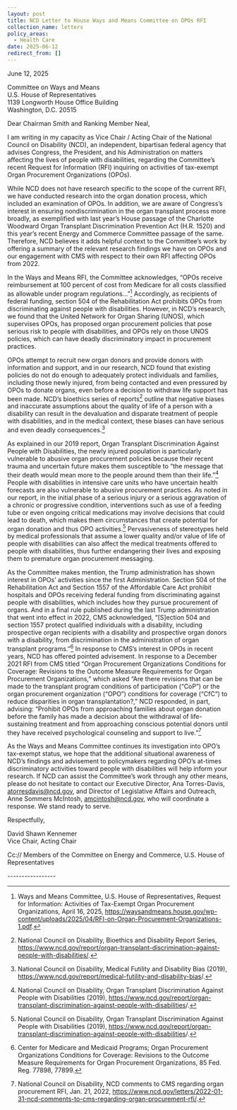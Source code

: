 ```yaml
---
layout: post
title: NCD Letter to House Ways and Means Committee on OPOs RFI
collection_name: letters
policy_areas:
  - Health Care
date: 2025-06-12
redirect_from: []
---
```

June 12, 2025

Committee on Ways and Means \
U.S. House of Representatives\
1139 Longworth House Office Building\
Washington, D.C. 20515

Dear Chairman Smith and Ranking Member Neal,

 I am writing in my capacity as Vice Chair / Acting Chair of the National Council on Disability (NCD), an independent, bipartisan federal agency that advises Congress, the President, and his Administration on matters affecting the lives of people with disabilities, regarding the Committee’s recent Request for Information (RFI) inquiring on activities of tax-exempt Organ Procurement Organizations (OPOs). 

While NCD does not have research specific to the scope of the current RFI, we have conducted research into the organ donation process, which included an examination of OPOs. In addition, we are aware of Congress’s interest in ensuring nondiscrimination in the organ transplant process more broadly, as exemplified with last year’s House passage of the Charlotte Woodward Organ Transplant Discrimination Prevention Act (H.R. 1520) and this year’s recent Energy and Commerce Committee passage of the same. Therefore, NCD believes it adds helpful context to the Committee’s work by offering a summary of the relevant research findings we have on OPOs and our engagement with CMS with respect to their own RFI affecting OPOs from 2022. 

In the Ways and Means RFI, the Committee acknowledges, “OPOs receive reimbursement at 100 percent of cost from Medicare for all costs classified as allowable under program regulations…”[^1] Accordingly, as recipients of federal funding, section 504 of the Rehabilitation Act prohibits OPOs from discriminating against people with disabilities. However, in NCD’s research, we found that the United Network for Organ Sharing (UNOS), which supervises OPOs, has proposed organ procurement policies that pose serious risk to people with disabilities, and OPOs rely on those UNOS policies, which can have deadly discriminatory impact in procurement practices. 

OPOs attempt to recruit new organ donors and provide donors with information and support, and in our research, NCD found that existing policies do not do enough to adequately protect individuals and families, including those newly injured, from being contacted and even pressured by OPOs to donate organs, even before a decision to withdraw life support has been made. NCD’s bioethics series of reports[^2]  outline that negative biases and inaccurate assumptions about the quality of life of a person with a disability can result in the devaluation and disparate treatment of people with disabilities, and in the medical context, these biases can have serious and even deadly consequences.[^3]  

As explained in our 2019 report, Organ Transplant Discrimination Against People with Disabilities, the newly injured population is particularly vulnerable to abusive organ procurement policies because their recent trauma and uncertain future makes them susceptible to “the message that their death would mean more to the people around them than their life.”[^4]  People with disabilities in intensive care units who have uncertain health forecasts are also vulnerable to abusive procurement practices. As noted in our report, in the initial phase of a serious injury or a serious aggravation of a chronic or progressive condition, interventions such as use of a feeding tube or even ongoing critical medications may involve decisions that could lead to death, which makes them circumstances that create potential for organ donation and thus OPO activities.[^5]  Pervasiveness of stereotypes held by medical professionals that assume a lower quality and/or value of life of people with disabilities can also affect the medical treatments offered to people with disabilities, thus further endangering their lives and exposing them to premature organ procurement messaging.

As the Committee makes mention, the Trump administration has shown interest in OPOs’ activities since the first Administration. Section 504 of the Rehabilitation Act and Section 1557 of the Affordable Care Act prohibit hospitals and OPOs receiving federal funding from discriminating against people with disabilities, which includes how they pursue procurement of organs. And in a final rule published during the last Trump administration that went into effect in 2022, CMS acknowledged, “\[S]ection 504 and section 1557 protect qualified individuals with a disability, including prospective organ recipients with a disability and prospective organ donors with a disability, from discrimination in the administration of organ transplant programs.”[^6]  In response to CMS’s interest in OPOs in recent years, NCD has offered pointed advisement. In response to a December 2021 RFI from CMS titled “Organ Procurement Organizations Conditions for Coverage: Revisions to the Outcome Measure Requirements for Organ Procurement Organizations,” which asked “Are there revisions that can be made to the transplant program conditions of participation (“CoP”) or the organ procurement organization (“OPO”) conditions for coverage (“CfC”) to reduce disparities in organ transplantation?,” NCD responded, in part, advising: “Prohibit OPOs from approaching families about organ donation before the family has made a decision about the withdrawal of life-sustaining treatment and from approaching conscious potential donors until they have received psychological counseling and support to live.”[^7]

As the Ways and Means Committee continues its investigation into OPO’s tax-exempt status, we hope that the additional situational awareness of NCD’s findings and advisement to policymakers regarding OPO’s at-times discriminatory activities toward people with disabilities will help inform your research.  If NCD can assist the Committee’s work through any other means, please do not hesitate to contact our Executive Director, Ana Torres-Davis, atorresdavis@ncd.gov, and Director of Legislative Affairs and Outreach, Anne Sommers McIntosh, amcintosh@ncd.gov, who will coordinate a response. We stand ready to serve. 

Respectfully,

David Shawn Kennemer\
Vice Chair, Acting Chair

Cc:// Members of the Committee on Energy and Commerce, U.S. House of Representatives

\-----------------

[^1]:  Ways and Means Committee, U.S. House of Representatives, Request for Information: Activities of Tax-Exempt Organ Procurement Organizations, April 16, 2025, <https://waysandmeans.house.gov/wp-content/uploads/2025/04/RFI-on-Organ-Procurement-Organizations-1.pdf>. 

[^2]:  National Council on Disability, Bioethics and Disability Report Series, https://www.ncd.gov/report/organ-transplant-discrimination-against-people-with-disabilities/.
[^3]:  National Council on Disability, Medical Futility and Disability Bias (2019), <https://www.ncd.gov/report/medical-futility-and-disability-bias>/. 
[^4]:  National Council on Disability, Organ Transplant Discrimination Against People with Disabilities (2019), <https://www.ncd.gov/report/organ-transplant-discrimination-against-people-with-disabilities>/. 
[^5]:  National Council on Disability, Organ Transplant Discrimination Against People with Disabilities (2019), <https://www.ncd.gov/report/organ-transplant-discrimination-against-people-with-disabilities>/.  

[^6]:   Center for Medicare and Medicaid Programs; Organ Procurement Organizations Conditions for Coverage: Revisions to the Outcome Measure Requirements for Organ Procurement Organizations, 85 Fed. Reg. 77898, 77899.
[^7]:  National Council on Disability, NCD comments to CMS regarding organ procurement RFI, Jan. 21, 2022, <https://www.ncd.gov/letters/2022-01-31-ncd-comments-to-cms-regarding-organ-procurement-rfi/>.
